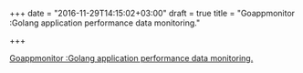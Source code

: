 +++
date = "2016-11-29T14:15:02+03:00"
draft = true
title = "Goappmonitor :Golang application performance data monitoring."

+++

<p><a href="https://github.com/wgliang/goappmonitor">Goappmonitor :Golang application performance data monitoring.</a></p>
